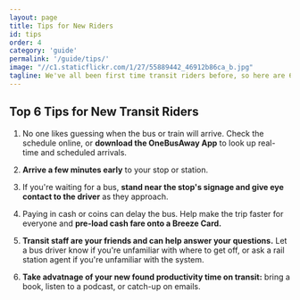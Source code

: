 ```yaml
---
layout: page
title: Tips for New Riders
id: tips
order: 4
category: 'guide'
permalink: '/guide/tips/'
image: "//c1.staticflickr.com/1/27/55889442_46912b86ca_b.jpg"
tagline: We've all been first time transit riders before, so here are 6 tips to get you going.
---
```


## Top 6 Tips for New Transit Riders

1.  No one likes guessing when the bus or train will arrive.  Check the schedule online, or **download the OneBusAway App** to look up real-time and scheduled arrivals.

2.  **Arrive a few minutes early** to your stop or station.

3.  If you're waiting for a bus, **stand near the stop's signage and give eye contact to the driver** as they approach.

4.  Paying in cash or coins can delay the bus.  Help make the trip faster for everyone and **pre-load cash fare onto a Breeze Card.**

5.  **Transit staff are your friends and can help answer your questions.**  Let a bus driver know if you're unfamiliar with where to get off, or ask a rail station agent if you're unfamiliar with the system.

6.  **Take advatnage of your new found productivity time on transit:** bring a book, listen to a podcast, or catch-up on emails.
